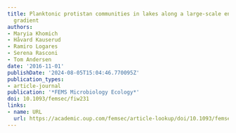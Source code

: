 ```yaml
---
title: Planktonic protistan communities in lakes along a large-scale environmental
  gradient
authors:
- Maryia Khomich
- Håvard Kauserud
- Ramiro Logares
- Serena Rasconi
- Tom Andersen
date: '2016-11-01'
publishDate: '2024-08-05T15:04:46.770095Z'
publication_types:
- article-journal
publication: '*FEMS Microbiology Ecology*'
doi: 10.1093/femsec/fiw231
links:
- name: URL
  url: https://academic.oup.com/femsec/article-lookup/doi/10.1093/femsec/fiw231
---
```

